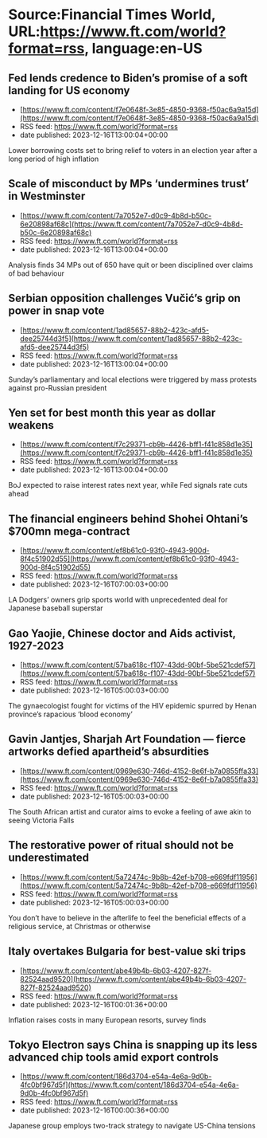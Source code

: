 # Source:Financial Times World, URL:https://www.ft.com/world?format=rss, language:en-US

## Fed lends credence to Biden’s promise of a soft landing for US economy
 - [https://www.ft.com/content/f7e0648f-3e85-4850-9368-f50ac6a9a15d](https://www.ft.com/content/f7e0648f-3e85-4850-9368-f50ac6a9a15d)
 - RSS feed: https://www.ft.com/world?format=rss
 - date published: 2023-12-16T13:00:04+00:00

Lower borrowing costs set to bring relief to voters in an election year after a long period of high inflation

## Scale of misconduct by MPs ‘undermines trust’ in Westminster
 - [https://www.ft.com/content/7a7052e7-d0c9-4b8d-b50c-6e20898af68c](https://www.ft.com/content/7a7052e7-d0c9-4b8d-b50c-6e20898af68c)
 - RSS feed: https://www.ft.com/world?format=rss
 - date published: 2023-12-16T13:00:04+00:00

Analysis finds 34 MPs out of 650 have quit or been disciplined over claims of bad behaviour

## Serbian opposition challenges Vučić’s grip on power in snap vote
 - [https://www.ft.com/content/1ad85657-88b2-423c-afd5-dee25744d3f5](https://www.ft.com/content/1ad85657-88b2-423c-afd5-dee25744d3f5)
 - RSS feed: https://www.ft.com/world?format=rss
 - date published: 2023-12-16T13:00:04+00:00

Sunday’s parliamentary and local elections were triggered by mass protests against pro-Russian president

## Yen set for best month this year as dollar weakens
 - [https://www.ft.com/content/f7c29371-cb9b-4426-bff1-f41c858d1e35](https://www.ft.com/content/f7c29371-cb9b-4426-bff1-f41c858d1e35)
 - RSS feed: https://www.ft.com/world?format=rss
 - date published: 2023-12-16T13:00:04+00:00

BoJ expected to raise interest rates next year, while Fed signals rate cuts ahead

## The financial engineers behind Shohei Ohtani’s $700mn mega-contract
 - [https://www.ft.com/content/ef8b61c0-93f0-4943-900d-8f4c51902d55](https://www.ft.com/content/ef8b61c0-93f0-4943-900d-8f4c51902d55)
 - RSS feed: https://www.ft.com/world?format=rss
 - date published: 2023-12-16T07:00:03+00:00

LA Dodgers’ owners grip sports world with unprecedented deal for Japanese baseball superstar

## Gao Yaojie, Chinese doctor and Aids activist, 1927-2023
 - [https://www.ft.com/content/57ba618c-f107-43dd-90bf-5be521cdef57](https://www.ft.com/content/57ba618c-f107-43dd-90bf-5be521cdef57)
 - RSS feed: https://www.ft.com/world?format=rss
 - date published: 2023-12-16T05:00:03+00:00

The gynaecologist fought for victims of the HIV epidemic spurred by Henan province’s rapacious ‘blood economy’

## Gavin Jantjes, Sharjah Art Foundation — fierce artworks defied apartheid’s absurdities
 - [https://www.ft.com/content/0969e630-746d-4152-8e6f-b7a0855ffa33](https://www.ft.com/content/0969e630-746d-4152-8e6f-b7a0855ffa33)
 - RSS feed: https://www.ft.com/world?format=rss
 - date published: 2023-12-16T05:00:03+00:00

The South African artist and curator aims to evoke a feeling of awe akin to seeing Victoria Falls

## The restorative power of ritual should not be underestimated
 - [https://www.ft.com/content/5a72474c-9b8b-42ef-b708-e669fdf11956](https://www.ft.com/content/5a72474c-9b8b-42ef-b708-e669fdf11956)
 - RSS feed: https://www.ft.com/world?format=rss
 - date published: 2023-12-16T05:00:03+00:00

You don’t have to believe in the afterlife to feel the beneficial effects of a religious service, at Christmas or otherwise

## Italy overtakes Bulgaria for best-value ski trips
 - [https://www.ft.com/content/abe49b4b-6b03-4207-827f-82524aad9520](https://www.ft.com/content/abe49b4b-6b03-4207-827f-82524aad9520)
 - RSS feed: https://www.ft.com/world?format=rss
 - date published: 2023-12-16T00:01:36+00:00

Inflation raises costs in many European resorts, survey finds

## Tokyo Electron says China is snapping up its less advanced chip tools amid export controls
 - [https://www.ft.com/content/186d3704-e54a-4e6a-9d0b-4fc0bf967d5f](https://www.ft.com/content/186d3704-e54a-4e6a-9d0b-4fc0bf967d5f)
 - RSS feed: https://www.ft.com/world?format=rss
 - date published: 2023-12-16T00:00:36+00:00

Japanese group employs two-track strategy to navigate US-China tensions

